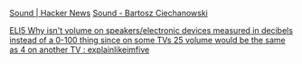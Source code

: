 
[Sound | Hacker News](https://news.ycombinator.com/item?id=33249215)
[Sound - Bartosz Ciechanowski](https://ciechanow.ski/sound/)

[ELI5 Why isn't volume on speakers/electronic devices measured in decibels instead of a 0-100 thing since on some TVs 25 volume would be the same as 4 on another TV : explainlikeimfive](https://old.reddit.com/r/explainlikeimfive/comments/x5v9zb/eli5_why_isnt_volume_on_speakers_electronic)
